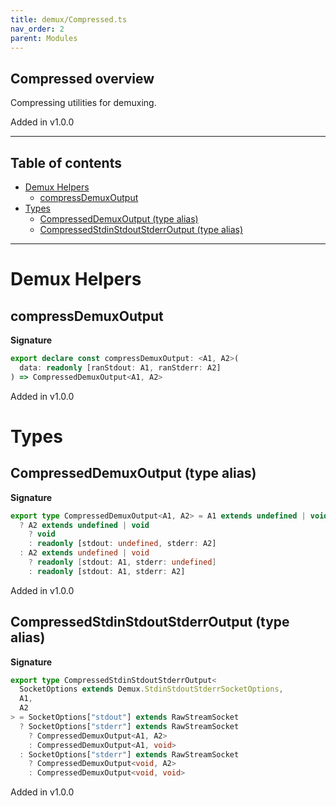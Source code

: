 ```yaml
---
title: demux/Compressed.ts
nav_order: 2
parent: Modules
---
```


## Compressed overview

Compressing utilities for demuxing.

Added in v1.0.0

---

<h2 class="text-delta">Table of contents</h2>

- [Demux Helpers](#demux-helpers)
  - [compressDemuxOutput](#compressdemuxoutput)
- [Types](#types)
  - [CompressedDemuxOutput (type alias)](#compresseddemuxoutput-type-alias)
  - [CompressedStdinStdoutStderrOutput (type alias)](#compressedstdinstdoutstderroutput-type-alias)

---

# Demux Helpers

## compressDemuxOutput

**Signature**

```ts
export declare const compressDemuxOutput: <A1, A2>(
  data: readonly [ranStdout: A1, ranStderr: A2]
) => CompressedDemuxOutput<A1, A2>
```

Added in v1.0.0

# Types

## CompressedDemuxOutput (type alias)

**Signature**

```ts
export type CompressedDemuxOutput<A1, A2> = A1 extends undefined | void
  ? A2 extends undefined | void
    ? void
    : readonly [stdout: undefined, stderr: A2]
  : A2 extends undefined | void
    ? readonly [stdout: A1, stderr: undefined]
    : readonly [stdout: A1, stderr: A2]
```

Added in v1.0.0

## CompressedStdinStdoutStderrOutput (type alias)

**Signature**

```ts
export type CompressedStdinStdoutStderrOutput<
  SocketOptions extends Demux.StdinStdoutStderrSocketOptions,
  A1,
  A2
> = SocketOptions["stdout"] extends RawStreamSocket
  ? SocketOptions["stderr"] extends RawStreamSocket
    ? CompressedDemuxOutput<A1, A2>
    : CompressedDemuxOutput<A1, void>
  : SocketOptions["stderr"] extends RawStreamSocket
    ? CompressedDemuxOutput<void, A2>
    : CompressedDemuxOutput<void, void>
```

Added in v1.0.0
